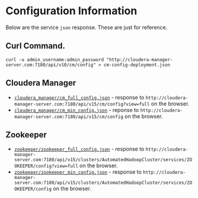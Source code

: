 # Configuration Information

Below are the service `json` response. These are just for reference.

## Curl Command.

    curl -u admin_username:admin_password "http://cloudera-manager-server.com:7180/api/v10/cm/config" > cm-config-deployment.json

## Cloudera Manager

- [`cloudera_manager/cm_full_config.json`](cloudera_manager/cm_full_config.json) - response to `http://cloudera-manager-server.com:7180/api/v15/cm/config?view=full` on the browser.
- [`cloudera_manager/cm_min_config.json`](cloudera_manager/cm_min_config.json) - reponse to `http://cloudera-manager-server.com:7180/api/v15/cm/config` on the browser.

## Zookeeper

- [`zookeeper/zookeeper_full_config.json`](zookeeper/zookeeper_full_config.json) - response to  `http://cloudera-manager-server.com:7180/api/v15/clusters/AutomatedHadoopCluster/services/ZOOKEEPER/config?view=full` on the browser.
- [`zookeeper/zookeeper_min_config.json`](zookeeper/zookeeper_min_config.json) - response to  `http://cloudera-manager-server.com:7180/api/v15/clusters/AutomatedHadoopCluster/services/ZOOKEEPER/config` on the browser.

